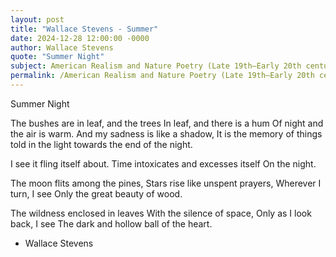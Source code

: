 ```yaml
---
layout: post
title: "Wallace Stevens - Summer"
date: 2024-12-28 12:00:00 -0000
author: Wallace Stevens
quote: "Summer Night"
subject: American Realism and Nature Poetry (Late 19th–Early 20th century)
permalink: /American Realism and Nature Poetry (Late 19th–Early 20th century)/Wallace Stevens/Wallace Stevens - Summer
---
```


Summer Night

The bushes are in leaf, and the trees
In leaf, and there is a hum
Of night and the air is warm.
And my sadness is like a shadow,
It is the memory of things
told in the light
towards the end of the night.

I see it fling itself about.
Time intoxicates and excesses itself
On the night.

The moon flits among the pines,
Stars rise like unspent prayers,
Wherever I turn, I see
Only the great beauty of wood.

The wildness enclosed in leaves
With the silence of space,
Only as I look back, I see
The dark and hollow ball of the heart.


- Wallace Stevens
